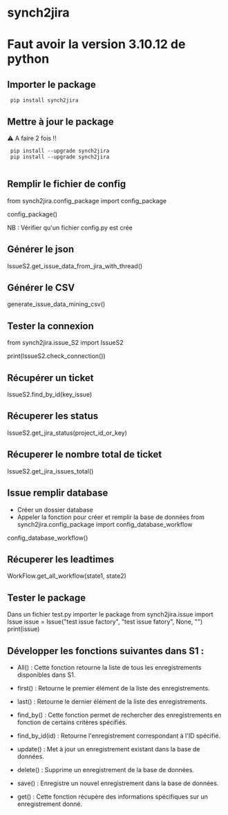 # synch2jira

# Faut avoir la version 3.10.12 de python 
## Importer le package
```
 pip install synch2jira
```

## Mettre à jour le package 
⚠️ A faire 2 fois !! 
```
 pip install --upgrade synch2jira
 pip install --upgrade synch2jira
 
```





## Remplir le fichier de config

from synch2jira.config_package import config_package

config_package()

NB : Vérifier qu'un fichier config.py est crée

## Générer le json 
IssueS2.get_issue_data_from_jira_with_thread()

## Générer le CSV
generate_issue_data_mining_csv()

## Tester la connexion
from synch2jira.issue_S2 import IssueS2

print(IssueS2.check_connection())

## Récupérer un ticket 
IssueS2.find_by_id(key_issue)

## Récuperer les status 
IssueS2.get_jira_status(project_id_or_key)

## Récuperer le nombre total de ticket 
IssueS2.get_jira_issues_total()

## Issue remplir database
* Créer un dossier database
* Appeler la fonction pour créer et remplir la base de données
from synch2jira.config_package import config_database_workflow

config_database_workflow()

## Récuperer les leadtimes 
WorkFlow.get_all_workflow(state1, state2)

## Tester le package 
Dans un fichier test.py importer le package 
from synch2jira.issue import Issue
issue = Issue("test  issue factory", "test issue fatory", None, "")
print(issue)




## Développer les fonctions suivantes dans S1 :

* All() : Cette fonction retourne la liste de tous les enregistrements disponibles dans S1.

* first() : Retourne le premier élément de la liste des enregistrements.

* last() : Retourne le dernier élément de la liste des enregistrements.

* find_by() : Cette fonction permet de rechercher des enregistrements en fonction de certains critères spécifiés.

* find_by_id(id) : Retourne l'enregistrement correspondant à l'ID spécifié.

* update() : Met à jour un enregistrement existant dans la base de données.

* delete() : Supprime un enregistrement de la base de données.

* save() : Enregistre un nouvel enregistrement dans la base de données.

* get() : Cette fonction récupère des informations spécifiques sur un enregistrement donné.





